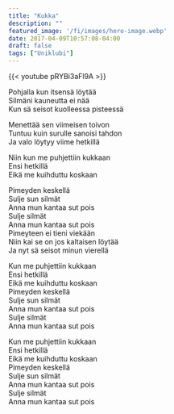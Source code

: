 ```yaml
---
title: "Kukka"
description: ""
featured_image: '/fi/images/hero-image.webp'
date: 2017-04-09T10:57:08-04:00
draft: false
tags: ["Uniklubi"]
---
```


{{< youtube pRYBi3aFl9A >}}

Pohjalla kun itsensä löytää  
Silmäni kauneutta ei nää  
Kun sä seisot kuolleessa pisteessä

Menettää sen viimeisen toivon  
Tuntuu kuin surulle sanoisi tahdon  
Ja valo löytyy viime hetkillä

Niin kun me puhjettiin kukkaan  
Ensi hetkillä  
Eikä me kuihduttu koskaan

Pimeyden keskellä  
Sulje sun silmät  
Anna mun kantaa sut pois  
Sulje silmät  
Anna mun kantaa sut pois  
Pimeyteen ei tieni viekään  
Niin kai se on jos kaltaisen löytää  
Ja nyt sä seisot minun vierellä

Kun me puhjettiin kukkaan  
Ensi hetkillä  
Eikä me kuihduttu koskaan  
Pimeyden keskellä  
Sulje sun silmät  
Anna mun kantaa sut pois  
Sulje silmät  
Anna mun kantaa sut pois

Kun me puhjettiin kukkaan  
Ensi hetkillä  
Eikä me kuihduttu koskaan  
Pimeyden keskellä  
Sulje sun silmät  
Anna mun kantaa sut pois  
Sulje silmät  
Anna mun kantaa sut pois
